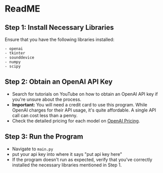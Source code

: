# ReadME

## Step 1: Install Necessary Libraries

Ensure that you have the following libraries installed:
```
- openai
- tkinter
- sounddevice
- numpy
- scipy
```

## Step 2: Obtain an OpenAI API Key

- Search for tutorials on YouTube on how to obtain an OpenAI API key if you're unsure about the process.
- **Important:** You will need a credit card to use this program. While OpenAI charges for their API usage, it's quite affordable. A single API call can cost less than a penny. 
- Check the detailed pricing for each model on [OpenAI Pricing](https://openai.com/pricing).

## Step 3: Run the Program

- Navigate to `main.py`
- put your api key into where it says "put api key here"
- If the program doesn't run as expected, verify that you've correctly installed the necessary libraries mentioned in Step 1.
